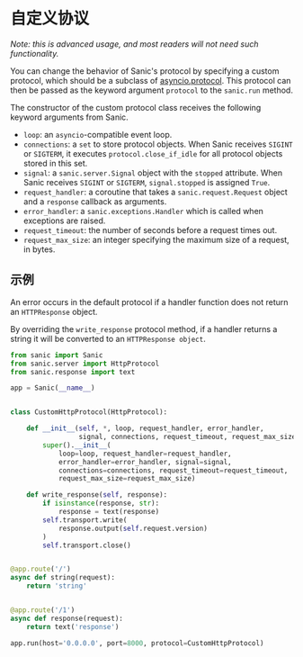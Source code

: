 # 自定义协议

*Note: this is advanced usage, and most readers will not need such functionality.*

You can change the behavior of Sanic's protocol by specifying a custom
protocol, which should be a subclass
of
[asyncio.protocol](https://docs.python.org/3/library/asyncio-protocol.html#protocol-classes).
This protocol can then be passed as the keyword argument `protocol` to the `sanic.run` method.

The constructor of the custom protocol class receives the following keyword
arguments from Sanic.

- `loop`: an `asyncio`-compatible event loop.
- `connections`: a `set` to store protocol objects. When Sanic receives
  `SIGINT` or `SIGTERM`, it executes `protocol.close_if_idle` for all protocol
  objects stored in this set.
- `signal`: a `sanic.server.Signal` object with the `stopped` attribute. When
  Sanic receives `SIGINT` or `SIGTERM`, `signal.stopped` is assigned `True`.
- `request_handler`: a coroutine that takes a `sanic.request.Request` object
  and a `response` callback as arguments.
- `error_handler`: a `sanic.exceptions.Handler` which is called when exceptions
  are raised.
- `request_timeout`: the number of seconds before a request times out.
- `request_max_size`: an integer specifying the maximum size of a request, in bytes.

## 示例

An error occurs in the default protocol if a handler function does not return
an `HTTPResponse` object.

By overriding the `write_response` protocol method, if a handler returns a
string it will be converted to an `HTTPResponse object`.

```python
from sanic import Sanic
from sanic.server import HttpProtocol
from sanic.response import text

app = Sanic(__name__)


class CustomHttpProtocol(HttpProtocol):

    def __init__(self, *, loop, request_handler, error_handler,
                 signal, connections, request_timeout, request_max_size):
        super().__init__(
            loop=loop, request_handler=request_handler,
            error_handler=error_handler, signal=signal,
            connections=connections, request_timeout=request_timeout,
            request_max_size=request_max_size)

    def write_response(self, response):
        if isinstance(response, str):
            response = text(response)
        self.transport.write(
            response.output(self.request.version)
        )
        self.transport.close()


@app.route('/')
async def string(request):
    return 'string'


@app.route('/1')
async def response(request):
    return text('response')

app.run(host='0.0.0.0', port=8000, protocol=CustomHttpProtocol)
```